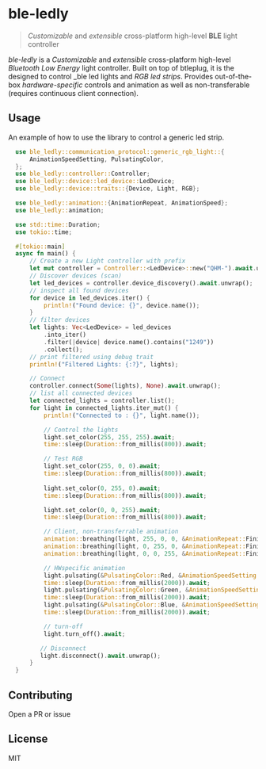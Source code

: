# ble-ledly
> _Customizable_ and _extensible_ cross-platform high-level __BLE__ light controller

_ble-ledly_ is a _Customizable_ and _extensible_ cross-platform high-level _Bluetooth Low Energy_ light controller. Built on top of btleplug, it is the designed to control _ble led lights and _RGB_ _led strips_. Provides out-of-the-box _hardware-specific_ controls and animation as well as non-transferable (requires continuous client connection).

## Usage

 An example of how to use the library to control a generic led strip.

 ```rust
   use ble_ledly::communication_protocol::generic_rgb_light::{
       AnimationSpeedSetting, PulsatingColor,
   };
   use ble_ledly::controller::Controller;
   use ble_ledly::device::led_device::LedDevice;
   use ble_ledly::device::traits::{Device, Light, RGB};

   use ble_ledly::animation::{AnimationRepeat, AnimationSpeed};
   use ble_ledly::animation;

   use std::time::Duration;
   use tokio::time;

   #[tokio::main]
   async fn main() {
       // Create a new Light controller with prefix
       let mut controller = Controller::<LedDevice>::new("QHM-").await.unwrap();
       // Discover devices (scan)
       let led_devices = controller.device_discovery().await.unwrap();
       // inspect all found devices
       for device in led_devices.iter() {
           println!("Found device: {}", device.name());
       }
       // filter devices
       let lights: Vec<LedDevice> = led_devices
           .into_iter()
           .filter(|device| device.name().contains("1249"))
           .collect();
       // print filtered using debug trait
       println!("Filtered Lights: {:?}", lights);

       // Connect
       controller.connect(Some(lights), None).await.unwrap();
       // list all connected devices
       let connected_lights = controller.list();
       for light in connected_lights.iter_mut() {
           println!("Connected to : {}", light.name());

           // Control the lights
           light.set_color(255, 255, 255).await;
           time::sleep(Duration::from_millis(800)).await;

           // Test RGB
           light.set_color(255, 0, 0).await;
           time::sleep(Duration::from_millis(800)).await;
           
           light.set_color(0, 255, 0).await;
           time::sleep(Duration::from_millis(800)).await;

           light.set_color(0, 0, 255).await;
           time::sleep(Duration::from_millis(800)).await;

           // Client, non-transferrable animation
           animation::breathing(light, 255, 0, 0, &AnimationRepeat::FiniteCount(1), &AnimationSpeed::Fastest).await;
           animation::breathing(light, 0, 255, 0, &AnimationRepeat::FiniteCount(1), &AnimationSpeed::Fastest).await;
           animation::breathing(light, 0, 0, 255, &AnimationRepeat::FiniteCount(1), &AnimationSpeed::Fastest).await;

           // HWspecific animation
           light.pulsating(&PulsatingColor::Red, &AnimationSpeedSetting::Speed9).await;
           time::sleep(Duration::from_millis(2000)).await;
           light.pulsating(&PulsatingColor::Green, &AnimationSpeedSetting::Speed9).await;
           time::sleep(Duration::from_millis(2000)).await;
           light.pulsating(&PulsatingColor::Blue, &AnimationSpeedSetting::Speed9).await;
           time::sleep(Duration::from_millis(2000)).await;

           // turn-off
           light.turn_off().await;

          // Disconnect
          light.disconnect().await.unwrap();
       }
   }
 ```

## Contributing

Open a PR or issue

## License

MIT
